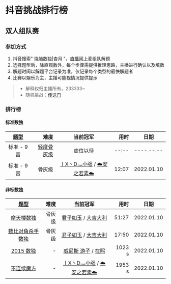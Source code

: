# 抖音挑战排行榜

## 双人组队赛

### 参加方式

1. 抖音搜索" 烧脑数独|杳月 "，[直播间][烧脑数独|杳月]上麦组队解题
2. 选择题型后，除直观数外，每个步骤需提供推理思路，主播进行确认以及填数
3. 解题时间以解题平台记录为准，仅记录每个类型的最快解题者
4. 比赛以娱乐为主，主播可能视情况提供提示
> - 解释权归主播所有，233333~
> - 随机挑战：[传送门](https://www.oubk.com/pk)

### 排行榜

#### 标准数独

| [题型](标准数独) | 难度 | 当前冠军 | 用时 | 日期 |
| :---: | ---: | :---: | ---: | --- |
| 标准 - 9 宫 | [轻度骨灰级][] | 虚位以待 | --:-- | ----.--.-- |
| 标准 - 9 宫 | 骨灰级 | [丨X丶D灬小强] / [☁️安之若素☁️] | 12:07 | 2022.01.10 |

#### 非标数独

| [题型](非标数独) | 难度 | 当前冠军 | 用时 | 日期 |
| :---: | ---: | :---: | ---: | --- |
| [摩天楼数独][PK] | 骨灰级 | [君子如玉] / [大吉大利] | 51:27 | 2022.01.10 |
| [数比对角杀手数独][PK] | 骨灰级 | [君子如玉] / [大吉大利] | 17:50 | 2022.01.10 |
| [2015 数独][] | - | [威尼斯 游子] / [在熙] | 1023 s | 2022.01.10 |
| [不连续魔方][] | - | [丨X丶D灬小强] / [☁️安之若素☁️] | 1953 s | 2022.01.10 |

[烧脑数独|杳月]: https://www.douyin.com/user/MS4wLjABAAAAp0G7R9sryGmDiYJ2X9whbMDB34rrkln-wdYjrHhmd8s
[在熙]: https://www.douyin.com/user/MS4wLjABAAAAr90Iu9lNl52tkiDKnJ2NSeT1Fq9CjoKG56EsuzsTYIw
[君子如玉]: https://www.douyin.com/user/MS4wLjABAAAAOwWDJybtaKiSQ7sXTaJ_Eq3Do-rTdpMPXJ_iBFYSzHOhu3xHd8xM7U70ZJfShlUx
[☁️安之若素☁️]: https://www.douyin.com/user/MS4wLjABAAAABpoXLOur7nmwDrbJ1eltxG9fZLEcM2HLib6wr-lj9c4
[丨X丶D灬小强]: https://www.douyin.com/user/MS4wLjABAAAAyVGKMF1ClwyBZpOIzzusARy7RCEpBYu4JYUbxh25FO0
[大吉大利]: https://www.douyin.com/user/MS4wLjABAAAAu0K1S6JaXEI_eF3t5BKkQp1IvXKgICyk8705BJgdLUQ
[威尼斯 游子]: https://www.douyin.com/user/MS4wLjABAAAA3kUIeVO_WtPzBMav51WnpiIORWVg8Hap4n9b2pqRFDDsFLyUrFHL0bwSCHW3bcRu

[蓝天初心级]: https://www.oubk.com/super-sudoku/super-easy
[轻度骨灰级]: https://www.oubk.com/super-sudoku/insane

[PK]: https://www.oubk.com/pk
[2015 数独]: http://www.sudokufans.org.cn/lx/game.index.php?type=ts4
[不连续魔方]: http://www.sudokufans.org.cn/lx/game.index.php?type=ncmf
